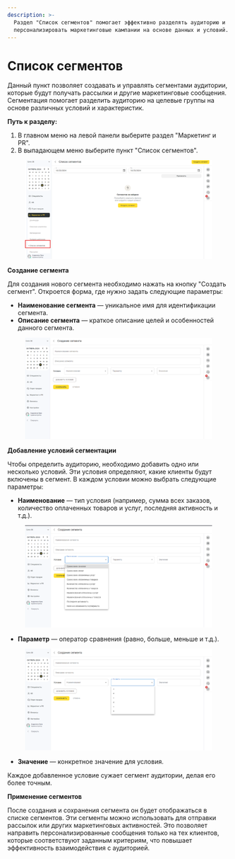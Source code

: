 ```yaml
---
description: >-
  Раздел "Список сегментов" помогает эффективно разделять аудиторию и
  персонализировать маркетинговые кампании на основе данных и условий.
---
```


# Список сегментов

Данный пункт позволяет создавать и управлять сегментами аудитории, которые будут получать рассылки и другие маркетинговые сообщения. Сегментация помогает разделить аудиторию на целевые группы на основе различных условий и характеристик.

**Путь к разделу:**

1. В главном меню на левой панели выберите раздел "Маркетинг и PR".
2. В выпадающем меню выберите пункт "Список сегментов".

<figure><img src="../../.gitbook/assets/image (25).png" alt=""><figcaption></figcaption></figure>

**Создание сегмента**

Для создания нового сегмента необходимо нажать на кнопку "Создать сегмент". Откроется форма, где нужно задать следующие параметры:

* **Наименование сегмента** — уникальное имя для идентификации сегмента.
* **Описание сегмента** — краткое описание целей и особенностей данного сегмента.

<figure><img src="../../.gitbook/assets/image (26).png" alt=""><figcaption></figcaption></figure>

**Добавление условий сегментации**

Чтобы определить аудиторию, необходимо добавить одно или несколько условий. Эти условия определяют, какие клиенты будут включены в сегмент. В каждом условии можно выбрать следующие параметры:

* **Наименование** — тип условия (например, сумма всех заказов, количество оплаченных товаров и услуг, последняя активность и т.д.).

<figure><img src="../../.gitbook/assets/image (27).png" alt=""><figcaption></figcaption></figure>

* **Параметр** — оператор сравнения (равно, больше, меньше и т.д.).

<figure><img src="../../.gitbook/assets/image (29).png" alt=""><figcaption></figcaption></figure>

* **Значение** — конкретное значение для условия.

Каждое добавленное условие сужает сегмент аудитории, делая его более точным.



**Применение сегментов**

После создания и сохранения сегмента он будет отображаться в списке сегментов. Эти сегменты можно использовать для отправки рассылок или других маркетинговых активностей. Это позволяет направить персонализированные сообщения только на тех клиентов, которые соответствуют заданным критериям, что повышает эффективность взаимодействия с аудиторией.
